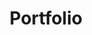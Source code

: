 ---
content_type: topic
learning_outcomes:
prerequisites:
  hard: 
  soft: []
ready: true
tags:
- employability-sprint
title: Portfolio
---